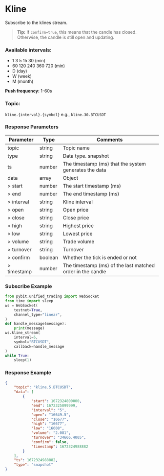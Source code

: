 # Kline

Subscribe to the klines stream.

> **Tip:** If `confirm=true`, this means that the candle has closed. Otherwise, the candle is still open and updating.

### Available intervals:
- 1 3 5 15 30 (min)
- 60 120 240 360 720 (min)
- D (day)
- W (week)
- M (month)

**Push frequency:** 1-60s

### Topic:
`kline.{interval}.{symbol}` e.g., `kline.30.BTCUSDT`

### Response Parameters

| Parameter | Type | Comments |
|-----------|------|----------|
| topic | string | Topic name |
| type | string | Data type. snapshot |
| ts | number | The timestamp (ms) that the system generates the data |
| data | array | Object |
| > start | number | The start timestamp (ms) |
| > end | number | The end timestamp (ms) |
| > interval | string | Kline interval |
| > open | string | Open price |
| > close | string | Close price |
| > high | string | Highest price |
| > low | string | Lowest price |
| > volume | string | Trade volume |
| > turnover | string | Turnover |
| > confirm | boolean | Whether the tick is ended or not |
| > timestamp | number | The timestamp (ms) of the last matched order in the candle |

### Subscribe Example

```python
from pybit.unified_trading import WebSocket
from time import sleep
ws = WebSocket(
    testnet=True,
    channel_type="linear",
)
def handle_message(message):
    print(message)
ws.kline_stream(
    interval=5,
    symbol="BTCUSDT",
    callback=handle_message
)
while True:
    sleep(1)
```

### Response Example

```json
{
    "topic": "kline.5.BTCUSDT",
    "data": [
        {
            "start": 1672324800000,
            "end": 1672325099999,
            "interval": "5",
            "open": "16649.5",
            "close": "16677",
            "high": "16677",
            "low": "16608",
            "volume": "2.081",
            "turnover": "34666.4005",
            "confirm": false,
            "timestamp": 1672324988882
        }
    ],
    "ts": 1672324988882,
    "type": "snapshot"
}
```